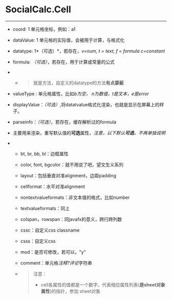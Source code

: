# SocialCalc.Cell

------

- coord: 1 单元格坐标，例如：a1

- dataValue: 1 单元格的实际值，会被用于计算，与格式化

- datatype: 1*（可选）*，若存在，*v=num, t = text, f = formula c=constant*

- formula: *（可选）*，若存在，用于计算或常量的公式

- - > 就是方法，自定义的datatype的方法**有点蒙蔽**


- valueType : 单元格属性，比如*b为空， n为数值，t是文本，e是error*
- displayValue：*（可选）*,将datatvalue格式化渲染，也就是显示在屏幕上的样子。
- parseinfo：*（可选）*，若存在，缓存解析过的formula
- 主要用来渲染，重写默认值的**可选**属性，*注意，以下默认**可选**，不再单独说明*
- - bt, br, bb, bl：边框属性

  - color, font, bgcolor：就不用说了吧，望文生义系列

  - layout：包括垂直对准alignment，边距padding

  - cellformat：水平对准alignment

  - nontextvalueformats：非文本值的格式，比如number

  - textvalueformats：同上

  - colspan，rowspan：同javafx的意义，跨行跨列数

  - cssc：自定义css classname

  - csss：自定义css

  - mod：是否可修改，若可以，"y"

  - comment：单元格*注释?评论*字符串

  - > 注意：
    >
    > - cell各属性的值都是一个数字，代表相应属性列表(**是sheet对象属性**)的指针，参加 sheet对象

# 